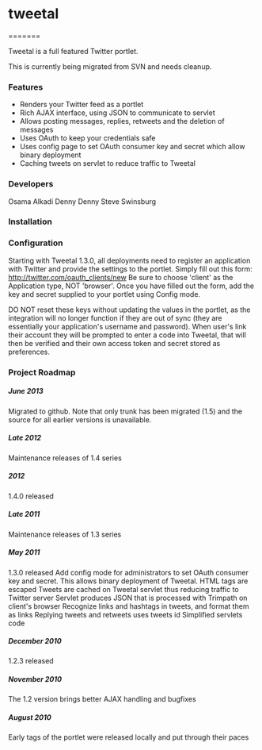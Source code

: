 # tweetal
=======

Tweetal is a full featured Twitter portlet.

This is currently being migrated from SVN and needs cleanup.

### Features
* Renders your Twitter feed as a portlet
* Rich AJAX interface, using JSON to communicate to servlet
* Allows posting messages, replies, retweets and the deletion of messages
* Uses OAuth to keep your credentials safe
* Uses config page to set OAuth consumer key and secret which allow binary deployment
* Caching tweets on servlet to reduce traffic to Tweetal

### Developers
Osama Alkadi
Denny Denny
Steve Swinsburg

### Installation


### Configuration
Starting with Tweetal 1.3.0, all deployments need to register an application with Twitter and provide the settings to the portlet. Simply fill out this form: http://twitter.com/oauth_clients/new
Be sure to choose 'client' as the Application type, NOT 'browser'. Once you have filled out the form, add the key and secret supplied to your portlet using Config mode.

DO NOT reset these keys without updating the values in the portlet, as the integration will no longer function if they are out of sync (they are essentially your application's username and password).
When user's link their account they will be prompted to enter a code into Tweetal, that will then be verified and their own access token and secret stored as preferences.

### Project Roadmap

##### June 2013

Migrated to github. Note that only trunk has been migrated (1.5) and the source for all earlier versions is unavailable.

##### Late 2012
Maintenance releases of 1.4 series

##### 2012
1.4.0 released

##### Late 2011
Maintenance releases of 1.3 series

##### May 2011
1.3.0 released
Add config mode for administrators to set OAuth consumer key and secret. This allows binary deployment of Tweetal.
HTML tags are escaped
Tweets are cached on Tweetal servlet thus reducing traffic to Twitter server
Servlet produces JSON that is processed with Trimpath on client's browser
Recognize links and hashtags in tweets, and format them as links
Replying tweets and retweets uses tweets id
Simplified servlets code

##### December 2010
1.2.3 released

##### November 2010
The 1.2 version brings better AJAX handling and bugfixes

##### August 2010
Early tags of the portlet were released locally and put through their paces
